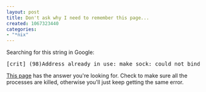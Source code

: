 ```yaml
--- 
layout: post
title: Don't ask why I need to remember this page...
created: 1067323440
categories: 
- "*nix"
---
```

<p>Searching for this string in Google:</p>
<pre>
[crit] (98)Address already in use: make_sock: could not bind to port 443
</pre>
<p><a href="http://talk.eryxma.com/showthread/t-3923.html">This page</a> has the answer you're looking for. Check to make sure all the processes are killed, otherwise you'll just keep getting the same error.</p>
